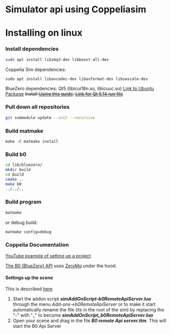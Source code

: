 Simulator api using Coppeliasim
=============================



Installing on linux
=========================================

### Install dependencies
``` bash
sudo apt install libzmq3-dev libboost-all-dev
```

Coppelia Sim dependencies:
```
sudo apt install libavcodec-dev libavformat-dev libswscale-dev
```

BlueZero dependencies:
Qt5 (libicui18n.so, libicuuc.so) [Link to Ubuntu Package](https://packages.ubuntu.com/bionic/libicu60)
~~Install [Using this guide](Install_Qt_5_on_Ubuntu). [Link for Qt 5.14 run file](https://download.qt.io/official_releases/qt/5.14/5.14.2/qt-opensource-linux-x64-5.14.2.run)~~


### Pull down all repositories
``` bash
git submodule update --init --recursive
```

### Build matmake
```
make -C matmake install
```

### Build b0
``` bash
cd lib/bluezero/
mkdir build
cd build
cmake ..
make b0
../../..
```

### Build program

``` bash
matmake
```

or debug build:

```
matmake config=debug
```

### Coppelia Documentation
[YouTube example of setting up a project](https://www.youtube.com/watch?v=9lOLyM5siTw)

[The B0 (BlueZero) API](https://github.com/CoppeliaRobotics/bluezero) uses [ZeroMq](https://zeromq.org/) under the hood.

#### Settings up the scene
This is described [here](https://coppeliarobotics.com/helpFiles/en/b0RemoteApiServerSide.htm)
1. Start the addon script ***simAddOnScript-b0RemoteApiServer.lua*** through the menu *Add-ons->b0RemoteApiServer* or to make it start automatically rename the file (its in the root of the sim) by replacing the "-" with "_" to become ***simAddOnScript_b0RemoteApiServer.lua***
2. Open your scene and drag in the file ***B0 remote Api server.ttm***. This will start the B0 Api Server
